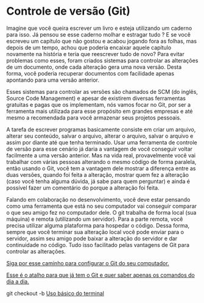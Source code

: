 # Controle de versão (Git)
Imagine que você queira escrever um livro e esteja utilizando um caderno para isso. Já pensou se esse caderno molhar e estragar tudo ? E se você escreveu um capítulo que não gostou e acabou jogando fora as folhas, mas depois de um tempo, achou que poderia encaixar aquele capítulo novamente na história e teria que reescrever tudo de novo? Para evitar problemas como esses, foram criados sistemas para controlar as alterações de um documento, onde cada alteração gera uma nova versão. Desta forma, você poderia recuperar documentos com facilidade apenas apontando para uma versão anterior.

Esses sistemas para controlar as versões são chamados de SCM (do inglês, Source Code Management) e apesar de existirem diversas ferramentas gratuitas e pagas que os implementam, nós vamos focar no Git, por ser a ferramenta mais utilizada para esse propósito em grandes empresas e até mesmo a recomendada para você armazenar seus projetos pessoais.

A tarefa de escrever programas basicamente consiste em criar um arquivo, alterar seu conteúdo, salvar o arquivo, alterar o arquivo, salvar o arquivo e assim por diante até que tenha terminado. Usar uma ferramenta de controle de versão para esse cenário já daria a vantagem de você conseguir voltar facilmente a uma versão anterior. Mas na vida real, provavelmente você vai trabalhar com várias pessoas alterando o mesmo código de forma paralela, então usando o Git, você tem a vantagem dele mostrar a diferença entre as duas versões, quando foi feita a alteração, mostrar quem fez a alteração (caso você tenha alguma dúvida, já sabe para quem perguntar) e ainda é possível fazer um comentário do porque a alteração foi feita.

Falando em colaboração no desenvolvimento, você deve estar pensando como uma ferramenta que está no seu computador vai conseguir comparar o que seu amigo fez no computador dele. O git trabalha de forma local (sua máquina) e remota (utilizando um servidor). Para a parte remota, você precisa utilizar alguma plataforma para hospedar o código. Dessa forma, sempre que você terminar sua alteração local você pode enviar para o servidor, assim seu amigo pode baixar a alteração do servidor e dar continuidade no código. Tudo isso facilitado pelas vantagens de Git para controlar as alterações.

[Siga por esse caminho para configurar o Git do seu computador.](config)

[Esse é o atalho para que já tem o Git e quer saber apenas os comandos do dia a dia.](diadia)

git checkout -b [Uso básico do terminal](terminal/terminal)
